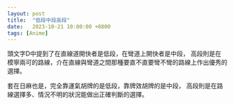 ```yaml
---
layout: post
title:  "低段中段高段"
date:   2023-10-21 10:00:00 +0800
tags: [Anime]
---
```


頭文字D中提到了在直線道開快者是低段，在彎道上開快者是中段，
高段則是在模寧兩可的路線，介在直線與彎道之間那種要直不直要彎不彎的路線上作出優秀的選擇。

套在日麻也是，完全靠運氣胡牌的是低段，靠牌效胡牌的是中段，
高段則是在路線選擇多、情況不明的狀況能做出正確判斷的選擇。

